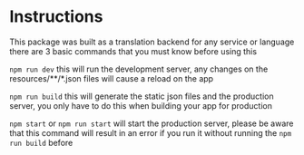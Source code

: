 # Instructions

This package was built as a translation backend for any service or language
there are 3 basic commands that you must know before using this

`npm run dev` this will run the development server, any changes on the resources/**/*.json files will cause a reload on the app

`npm run build` this will generate the static json files and the production server, you only have to do this when building your app for production

`npm start` or `npm run start` will start the production server, please be aware that this command will result in an error if
you run it without running the `npm run build` before
